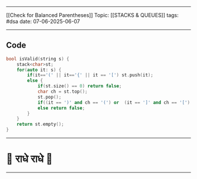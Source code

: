 
---
[[Check for Balanced Parentheses]]
Topic: [[STACKS & QUEUES]]
tags: #dsa 
date: 07-06-2025-06-07

---
## Code 

```cpp
bool isValid(string s) {
    stack<char>st; 
    for(auto it: s) {
        if(it=='(' || it=='{' || it == '[') st.push(it); 
        else {
            if(st.size() == 0) return false; 
            char ch = st.top(); 
            st.pop(); 
            if((it == ')' and ch == '(') or  (it == ']' and ch == '[') or (it == '}' and ch == '{')) continue;
            else return false;
        }
    }
    return st.empty(); 
}
```

---
# 🦚 राधे राधे 🦚
---
